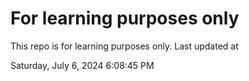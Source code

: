# For learning purposes only
This repo is for learning purposes only.
Last updated at

Saturday, July 6, 2024 6:08:45 PM

